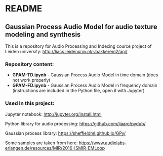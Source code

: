 # README
## Gaussian Process Audio Model for audio texture modeling and synthesis
This is a repository for Audio Processing and Indexing cource project of Leiden university:
http://liacs.leidenuniv.nl/~bakkerem2/api/

### Repository content:
- **GPAM-TD.ipynb** - Gaussian Process Audio Model in time domain (does not work properly)
- **GPAM-FD.ipynb** - Gaussian Process Audio Model in frequency domain (instructions are included in the Python file, open it with Jupyter)

### Used in this project:
Jupyter notebook:
http://jupyter.org/install.html

Python library for audio processing:
https://github.com/jiaaro/pydub/

Gaussian process library:
https://sheffieldml.github.io/GPy/

Some samples are taken from here:
https://www.audiolabs-erlangen.de/resources/MIR/2016-ISMIR-EMLoop